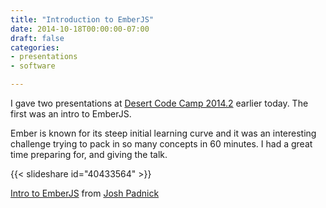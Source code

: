 ```yaml
---
title: "Introduction to EmberJS"
date: 2014-10-18T00:00:00-07:00
draft: false
categories:
- presentations
- software

---
```

I gave two presentations at [Desert Code Camp 2014.2](http://oct2014.desertcodecamp.com/home) earlier today. The first was an intro to EmberJS.

Ember is known for its steep initial learning curve and it was an interesting challenge trying to pack in so many concepts in 60 minutes. I had a great time preparing for, and giving the talk.

{{< slideshare id="40433564" >}}

[Intro to EmberJS](https://www.slideshare.net/JoshPadnick/intro-to-emberjs-40433564) from [Josh Padnick](https://www.slideshare.net/JoshPadnick)